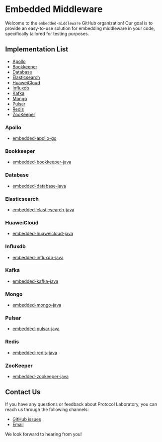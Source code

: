 # Embedded Middleware

Welcome to the `embedded-middleware` GitHub organization! Our goal is to provide an easy-to-use solution for embedding
middleware in your code, specifically tailored for testing purposes.

## Implementation List

- [Apollo](#Apollo)
- [Bookkeeper](#Bookkeeper)
- [Database](#Database)
- [Elasticsearch](#Elasticsearch)
- [HuaweiCloud](#HuaweiCloud)
- [Influxdb](#Influxdb)
- [Kafka](#Kafka)
- [Mongo](#Mongo)
- [Pulsar](#Pulsar)
- [Redis](#Redis)
- [ZooKeeper](#ZooKeeper)

### Apollo

- [embedded-apollo-go](https://github.com/embedded-middleware/embedded-apollo-go)

### Bookkeeper

- [embedded-bookkeeper-java](https://github.com/embedded-middleware/embedded-bookkeeper-java)

### Database

- [embedded-database-java](https://github.com/embedded-middleware/embedded-database-java)

### Elasticsearch

- [embedded-elasticsearch-java](https://github.com/embedded-middleware/embedded-elasticsearch-java)

### HuaweiCloud

- [embedded-huaweicloud-java](https://github.com/embedded-middleware/embedded-huaweicloud-java)

### Influxdb

- [embedded-influxdb-java](https://github.com/embedded-middleware/embedded-influxdb-java)

### Kafka

- [embedded-kafka-java](https://github.com/embedded-middleware/embedded-kafka-java)

### Mongo

- [embedded-mongo-java](https://github.com/embedded-middleware/embedded-mongo-java)

### Pulsar

- [embedded-pulsar-java](https://github.com/embedded-middleware/embedded-pulsar-java)

### Redis

- [embedded-redis-java](https://github.com/embedded-middleware/embedded-redis-java)

### ZooKeeper

- [embedded-zookeeper-java](https://github.com/embedded-middleware/embedded-zookeeper-java)

## Contact Us

If you have any questions or feedback about Protocol Laboratory, you can reach us through the following channels:

- [GitHub issues](https://github.com/embedded-middleware/middlewares/issues)
- [Email](shoothzj@gmail.com)

We look forward to hearing from you!
